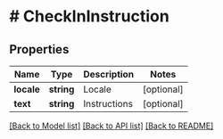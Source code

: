 # # CheckInInstruction

## Properties

Name | Type | Description | Notes
------------ | ------------- | ------------- | -------------
**locale** | **string** | Locale | [optional]
**text** | **string** | Instructions | [optional]

[[Back to Model list]](../../README.md#models) [[Back to API list]](../../README.md#endpoints) [[Back to README]](../../README.md)
